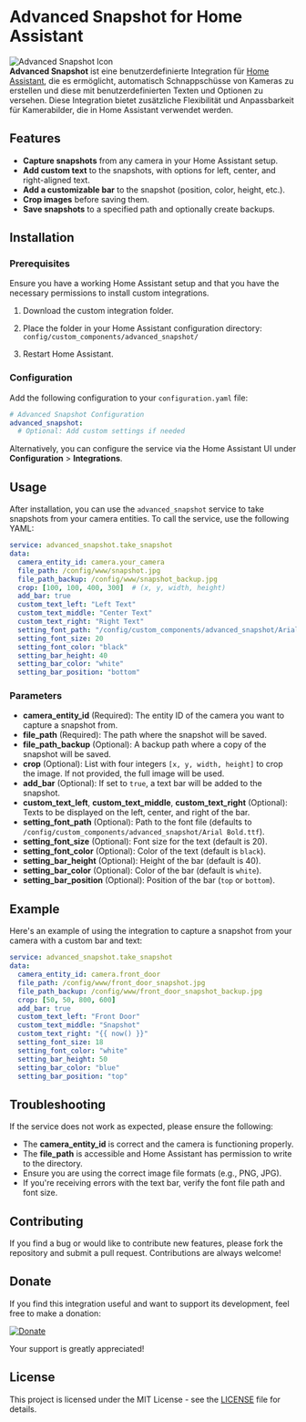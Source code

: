 
# Advanced Snapshot for Home Assistant

![Advanced Snapshot Icon](https://img.icons8.com/ios/452/camera.png)  
**Advanced Snapshot** ist eine benutzerdefinierte Integration für [Home Assistant](https://www.home-assistant.io/), die es ermöglicht, automatisch Schnappschüsse von Kameras zu erstellen und diese mit benutzerdefinierten Texten und Optionen zu versehen. Diese Integration bietet zusätzliche Flexibilität und Anpassbarkeit für Kamerabilder, die in Home Assistant verwendet werden.

## Features

- **Capture snapshots** from any camera in your Home Assistant setup.
- **Add custom text** to the snapshots, with options for left, center, and right-aligned text.
- **Add a customizable bar** to the snapshot (position, color, height, etc.).
- **Crop images** before saving them.
- **Save snapshots** to a specified path and optionally create backups.

## Installation

### Prerequisites

Ensure you have a working Home Assistant setup and that you have the necessary permissions to install custom integrations.

1. Download the custom integration folder.
2. Place the folder in your Home Assistant configuration directory:  
   `config/custom_components/advanced_snapshot/`

3. Restart Home Assistant.

### Configuration

Add the following configuration to your `configuration.yaml` file:

```yaml
# Advanced Snapshot Configuration
advanced_snapshot:
  # Optional: Add custom settings if needed
```

Alternatively, you can configure the service via the Home Assistant UI under **Configuration** > **Integrations**.

## Usage

After installation, you can use the `advanced_snapshot` service to take snapshots from your camera entities. To call the service, use the following YAML:

```yaml
service: advanced_snapshot.take_snapshot
data:
  camera_entity_id: camera.your_camera
  file_path: /config/www/snapshot.jpg
  file_path_backup: /config/www/snapshot_backup.jpg
  crop: [100, 100, 400, 300]  # (x, y, width, height)
  add_bar: true
  custom_text_left: "Left Text"
  custom_text_middle: "Center Text"
  custom_text_right: "Right Text"
  setting_font_path: "/config/custom_components/advanced_snapshot/Arial Bold.ttf"
  setting_font_size: 20
  setting_font_color: "black"
  setting_bar_height: 40
  setting_bar_color: "white"
  setting_bar_position: "bottom"
```

### Parameters

- **camera_entity_id** (Required): The entity ID of the camera you want to capture a snapshot from.
- **file_path** (Required): The path where the snapshot will be saved.
- **file_path_backup** (Optional): A backup path where a copy of the snapshot will be saved.
- **crop** (Optional): List with four integers `[x, y, width, height]` to crop the image. If not provided, the full image will be used.
- **add_bar** (Optional): If set to `true`, a text bar will be added to the snapshot.
- **custom_text_left**, **custom_text_middle**, **custom_text_right** (Optional): Texts to be displayed on the left, center, and right of the bar.
- **setting_font_path** (Optional): Path to the font file (defaults to `/config/custom_components/advanced_snapshot/Arial Bold.ttf`).
- **setting_font_size** (Optional): Font size for the text (default is 20).
- **setting_font_color** (Optional): Color of the text (default is `black`).
- **setting_bar_height** (Optional): Height of the bar (default is 40).
- **setting_bar_color** (Optional): Color of the bar (default is `white`).
- **setting_bar_position** (Optional): Position of the bar (`top` or `bottom`).

## Example

Here's an example of using the integration to capture a snapshot from your camera with a custom bar and text:

```yaml
service: advanced_snapshot.take_snapshot
data:
  camera_entity_id: camera.front_door
  file_path: /config/www/front_door_snapshot.jpg
  file_path_backup: /config/www/front_door_snapshot_backup.jpg
  crop: [50, 50, 800, 600]
  add_bar: true
  custom_text_left: "Front Door"
  custom_text_middle: "Snapshot"
  custom_text_right: "{{ now() }}"
  setting_font_size: 18
  setting_font_color: "white"
  setting_bar_height: 50
  setting_bar_color: "blue"
  setting_bar_position: "top"
```

## Troubleshooting

If the service does not work as expected, please ensure the following:

- The **camera_entity_id** is correct and the camera is functioning properly.
- The **file_path** is accessible and Home Assistant has permission to write to the directory.
- Ensure you are using the correct image file formats (e.g., PNG, JPG).
- If you're receiving errors with the text bar, verify the font file path and font size.

## Contributing

If you find a bug or would like to contribute new features, please fork the repository and submit a pull request. Contributions are always welcome!

## Donate

If you find this integration useful and want to support its development, feel free to make a donation:

[![Donate](https://img.shields.io/badge/Donate-PayPal-blue)](https://paypal.me/PhilippArnold89)

Your support is greatly appreciated!

## License

This project is licensed under the MIT License - see the [LICENSE](LICENSE) file for details.
